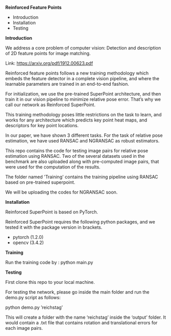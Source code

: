  **Reinforced Feature Points**

- Introduction
- Installation
- Testing

**Introduction**

We address a core problem of computer vision: Detection and description
of 2D feature points for image matching. 

Link: https://arxiv.org/pdf/1912.00623.pdf

Reinforced feature points follows a new training methodology which
embeds the feature detector in a complete vision pipeline, and where the
learnable parameters are trained in an end-to-end fashion.

For initialization, we use the pre-trained SuperPoint architecture, and
then train it in our vision pipeline to minimize relative pose error.
That’s why we call our network as Reinforced SuperPoint.

This training methodology poses little restrictions on the task to
learn, and works for any architecture which predicts key point heat
maps, and descriptors for key point
locations.

In our paper, we have shown 3 different tasks. For the task of
relative pose estimation, we have used RANSAC and NGRANSAC as robust
estimators.

This repo contains the code for testing image pairs for
relative pose estimation using RANSAC. Two of the several datasets used
in the benchmark are also uploaded along with pre-computed image pairs,
that were used for the computation of the results.

The folder named 'Training' contains the training pipeline using RANSAC based on pre-trained superpoint.

We will be uploading the codes for NGRANSAC soon.


**Installation**

Reinforced SuperPoint is based on PyTorch.

Reinforced SuperPoint requires the following python packages, and we tested it with the
package version in brackets.

- pytorch (1.2.0)  
- opencv (3.4.2) 

**Training**

Run the training code by :
python main.py 

**Testing**

First clone this repo to your local
machine.

For testing the network, please go inside the main folder and run
the demo.py script as
follows:

python demo.py ’reichstag’

This will create a folder with the name ‘reichstag’ inside the
‘output’ folder. It would contain a .txt file that contains rotation and
translational errors for each image pairs.
